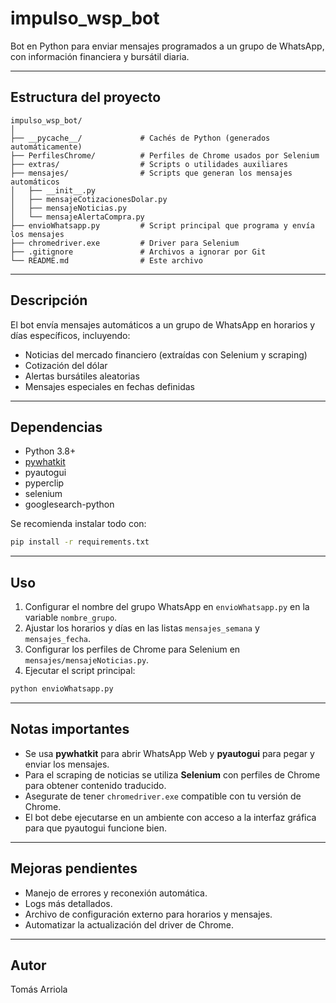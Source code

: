 
# impulso_wsp_bot

Bot en Python para enviar mensajes programados a un grupo de WhatsApp, con información financiera y bursátil diaria.

---

## Estructura del proyecto

```
impulso_wsp_bot/
│
├── __pycache__/             # Cachés de Python (generados automáticamente)
├── PerfilesChrome/          # Perfiles de Chrome usados por Selenium
├── extras/                  # Scripts o utilidades auxiliares
├── mensajes/                # Scripts que generan los mensajes automáticos
│   ├── __init__.py
│   ├── mensajeCotizacionesDolar.py
│   ├── mensajeNoticias.py
│   └── mensajeAlertaCompra.py
├── envioWhatsapp.py         # Script principal que programa y envía los mensajes
├── chromedriver.exe         # Driver para Selenium
├── .gitignore               # Archivos a ignorar por Git
└── README.md                # Este archivo
```

---

## Descripción

El bot envía mensajes automáticos a un grupo de WhatsApp en horarios y días específicos, incluyendo:

- Noticias del mercado financiero (extraídas con Selenium y scraping)
- Cotización del dólar
- Alertas bursátiles aleatorias
- Mensajes especiales en fechas definidas

---

## Dependencias

- Python 3.8+
- [pywhatkit](https://pypi.org/project/pywhatkit/)
- pyautogui
- pyperclip
- selenium
- googlesearch-python

Se recomienda instalar todo con:

```bash
pip install -r requirements.txt
```

---

## Uso

1. Configurar el nombre del grupo WhatsApp en `envioWhatsapp.py` en la variable `nombre_grupo`.
2. Ajustar los horarios y días en las listas `mensajes_semana` y `mensajes_fecha`.
3. Configurar los perfiles de Chrome para Selenium en `mensajes/mensajeNoticias.py`.
4. Ejecutar el script principal:

```bash
python envioWhatsapp.py
```

---

## Notas importantes

- Se usa **pywhatkit** para abrir WhatsApp Web y **pyautogui** para pegar y enviar los mensajes.
- Para el scraping de noticias se utiliza **Selenium** con perfiles de Chrome para obtener contenido traducido.
- Asegurate de tener `chromedriver.exe` compatible con tu versión de Chrome.
- El bot debe ejecutarse en un ambiente con acceso a la interfaz gráfica para que pyautogui funcione bien.

---

## Mejoras pendientes

- Manejo de errores y reconexión automática.
- Logs más detallados.
- Archivo de configuración externo para horarios y mensajes.
- Automatizar la actualización del driver de Chrome.

---

## Autor

Tomás Arriola
